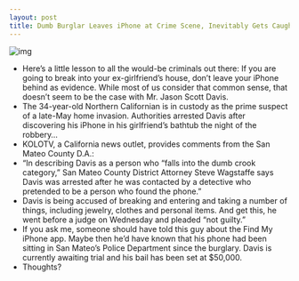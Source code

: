 ```yaml
---
layout: post
title: Dumb Burglar Leaves iPhone at Crime Scene, Inevitably Gets Caught by Police
---
```

![img](http://media.idownloadblog.com/wp-content/uploads/2010/09/stupid-Criminal1.jpg)
* Here’s a little lesson to all the would-be criminals out there: If you are going to break into your ex-girlfriend’s house, don’t leave your iPhone behind as evidence. While most of us consider that common sense, that doesn’t seem to be the case with Mr. Jason Scott Davis.
* The 34-year-old Northern Californian is in custody as the prime suspect of a late-May home invasion. Authorities arrested Davis after discovering his iPhone in his girlfriend’s bathtub the night of the robbery…
* KOLOTV, a California news outlet, provides comments from the San Mateo County D.A.:
* “In describing Davis as a person who “falls into the dumb crook category,” San Mateo County District Attorney Steve Wagstaffe says Davis was arrested after he was contacted by a detective who pretended to be a person who found the phone.”
* Davis is being accused of breaking and entering and taking a number of things, including jewelry, clothes and personal items. And get this, he went before a judge on Wednesday and pleaded “not guilty.”
* If you ask me, someone should have told this guy about the Find My iPhone app. Maybe then he’d have known that his phone had been sitting in San Mateo’s Police Department since the burglary. Davis is currently awaiting trial and his bail has been set at $50,000.
* Thoughts?

